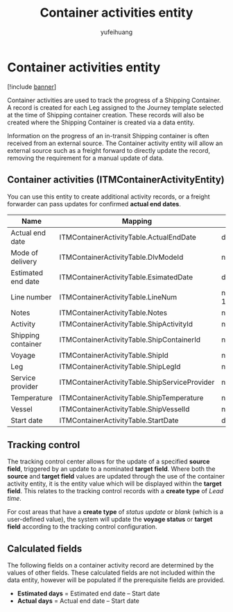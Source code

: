 ﻿---
title: Container activities entity
description: Container activities are used to track the progress of a Shipping Container. 
author: yufeihuang
ms.date: 12/16/2021
ms.topic: article
ms.search.form:
audience: Application User
ms.reviewer: kamaybac
ms.search.region: Global
ms.author: yufeihuang
ms.search.validFrom: 2021-12-16
ms.dyn365.ops.version: 10.0.25
---

# Container activities entity

[!include [banner](../includes/banner.md)]

Container activities are used to track the progress of a Shipping Container. A record is created for each Leg assigned to the Journey template selected at the time of Shipping container creation. These records will also be created where the Shipping Container is created via a data entity.

Information on the progress of an in-transit Shipping container is often received from an external source. The Container activity entity will allow an external source such as a freight forward to directly update the record, removing the requirement for a manual update of data.

## Container activities (ITMContainerActivityEntity)

You can use this entity to create additional activity records, or a freight forwarder can pass updates for confirmed **actual end dates**.

| Name | Mapping | Data Type | Key | Mandatory |
|---|---|---|---|---|
| Actual end date | ITMContainerActivityTable.ActualEndDate | datetime | No | No |
| Mode of delivery | ITMContainerActivityTable.DlvModeId | nvarchar(10) | No | No |
| Estimated end date | ITMContainerActivityTable.EsimatedDate | datetime | No | No |
| Line number | ITMContainerActivityTable.LineNum | numeric(32, 16) | **Yes** | No |
| Notes | ITMContainerActivityTable.Notes | nvarchar(MAX) | No | No |
| Activity | ITMContainerActivityTable.ShipActivityId | nvarchar(10) | No | **Yes** |
| Shipping container | ITMContainerActivityTable.ShipContainerId | nvarchar(20) | **Yes** | **Yes** |
| Voyage | ITMContainerActivityTable.ShipId | nvarchar(20) | **Yes** | **Yes** |
| Leg | ITMContainerActivityTable.ShipLegId | nvarchar(20) | No | **Yes** |
| Service provider | ITMContainerActivityTable.ShipServiceProvider | nvarchar(20) | No | No |
| Temperature | ITMContainerActivityTable.ShipTemperature | numeric(32, 6) | No | No |
| Vessel | ITMContainerActivityTable.ShipVesselId | nvarchar(20) | No | No |
| Start date | ITMContainerActivityTable.StartDate | datetime | No | No |

## Tracking control

The tracking control center allows for the update of a specified **source field**, triggered by an update to a nominated **target field**. Where both the **source** and **target field** values are updated through the use of the container activity entity, it is the entity value which will be displayed within the **target field**. This relates to the tracking control records with a **create type** of *Lead time*.

For cost areas that have a **create type** of *status update* or *blank* (which is a user-defined value), the system will update the **voyage status** or **target field** according to the tracking control configuration.

## Calculated fields

The following fields on a container activity record are determined by the values of other fields. These calculated fields are not included within the data entity, however will be populated if the prerequisite fields are provided.

- **Estimated days** = Estimated end date – Start date
- **Actual days** = Actual end date – Start date
